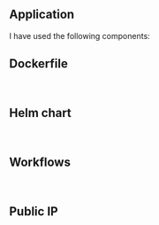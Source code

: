 ## Application
I have used the following components:
<br>

## Dockerfile
<br>

## Helm chart
<br>

## Workflows
<br>

## Public IP

